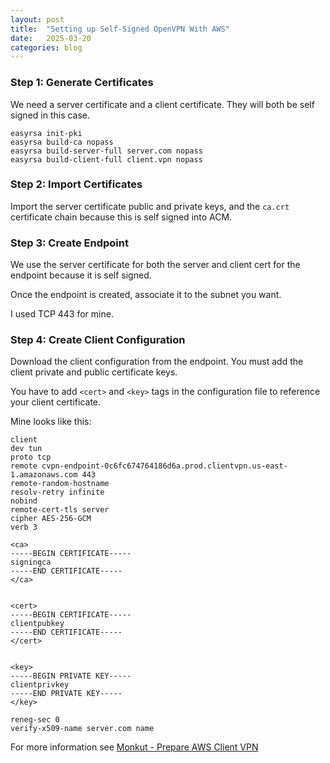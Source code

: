 ```yaml
---
layout: post
title:  "Setting up Self-Signed OpenVPN With AWS"
date:   2025-03-20
categories: blog
---
```


### Step 1: Generate Certificates
We need a server certificate and a client certificate. They will both be self signed in this case.

```
easyrsa init-pki
easyrsa build-ca nopass
easyrsa build-server-full server.com nopass
easyrsa build-client-full client.vpn nopass
```

### Step 2: Import Certificates
Import the server certificate public and private keys, and the `ca.crt` certificate chain because this is self signed into ACM.

### Step 3: Create Endpoint
We use the server certificate for both the server and client cert for the endpoint because it is self signed.

Once the endpoint is created, associate it to the subnet you want.

I used TCP 443 for mine.

### Step 4: Create Client Configuration
Download the client configuration from the endpoint. You must add the client private and public certificate keys.

You have to add `<cert>` and `<key>` tags in the configuration file to reference your client certificate.

Mine looks like this:

```
client
dev tun
proto tcp
remote cvpn-endpoint-0c6fc674764186d6a.prod.clientvpn.us-east-1.amazonaws.com 443
remote-random-hostname
resolv-retry infinite
nobind
remote-cert-tls server
cipher AES-256-GCM
verb 3

<ca>
-----BEGIN CERTIFICATE-----
signingca
-----END CERTIFICATE-----
</ca>


<cert>
-----BEGIN CERTIFICATE-----
clientpubkey
-----END CERTIFICATE-----
</cert>


<key>
-----BEGIN PRIVATE KEY-----
clientprivkey
-----END PRIVATE KEY-----
</key>

reneg-sec 0
verify-x509-name server.com name
```

For more information see [Monkut - Prepare AWS Client VPN](https://gist.github.com/monkut/16d79d98752039c0e36dcb0dbcb0a9b8)
